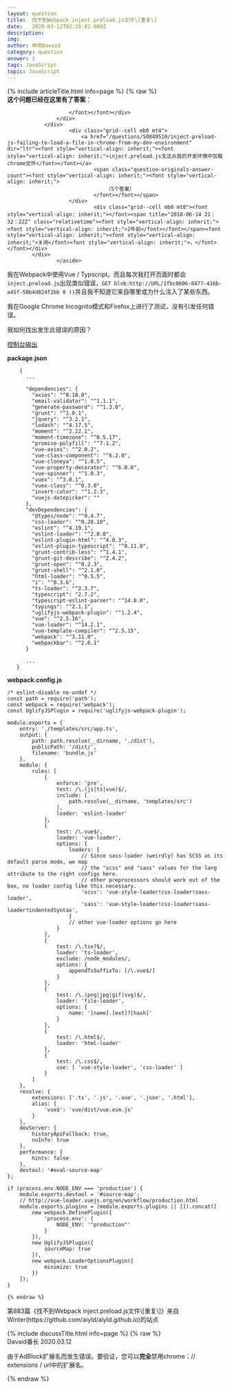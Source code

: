```yaml
---
layout: question
title:  找不到Webpack inject.preload.js文件\[重复\]
date:   2020-03-12T02:26:02.000Z
description:                                                                          ...
img: 
author: 神奇Davaid
category: question
answer: 1
tags: JavaScript
topic: JavaScript
---
```

<div class="article-root">
  <div class="article">
    {% include articleTitle.html info=page %}
    {% raw %}
    <div class="article-content"><aside class="s-notice s-notice__info js-post-notice mb16" aria-hidden="false" role="status">
            <div class="grid fd-column fw-nowrap"> 
                <div class="grid fw-nowrap">
                    <div class="grid--cell fl1 lh-lg">
                        <div class="grid--cell fl1 lh-lg">
                            <b><font style="vertical-align: inherit;"><font style="vertical-align: inherit;">这个问题已经在这里有了答案</font></font></b><font style="vertical-align: inherit;"><font style="vertical-align: inherit;">：
                            
                        </font></font></div>
                    </div>
                </div>
                        <div class="grid--cell mb0 mt4">
                            <a href="/questions/50849510/inject-preload-js-failing-to-load-a-file-in-chrome-from-my-dev-environment" dir="ltr"><font style="vertical-align: inherit;"><font style="vertical-align: inherit;">inject.preload.js无法从我的开发环境中加载chrome文件</font></font></a>
                                <span class="question-originals-answer-count"><font style="vertical-align: inherit;"><font style="vertical-align: inherit;">
                                    （5个答案）
                                </font></font></span>
                        </div>
                                <div class="grid--cell mb0 mt8"><font style="vertical-align: inherit;"></font><span title="2018-06-14 21：32：22Z" class="relativetime"><font style="vertical-align: inherit;"><font style="vertical-align: inherit;">2年前</font></font></span><font style="vertical-align: inherit;"><font style="vertical-align: inherit;">关闭</font><font style="vertical-align: inherit;">。</font></font></div>
            </div>
                    </aside>
<p><font style="vertical-align: inherit;"><font style="vertical-align: inherit;">我在Webpack中使用Vue / Typscript。</font><font style="vertical-align: inherit;">而且每次我打开页面时都会</font></font><code>inject.preload.js</code><font style="vertical-align: inherit;"><font style="vertical-align: inherit;">出现类似错误，</font></font><code>GET blob:http://URL/1fbc0606-8477-416b-a45f-50b4d824f2bb 0 ()</code><font style="vertical-align: inherit;"><font style="vertical-align: inherit;">并且我不知道它来自哪里或为什么注入了某些东西。</font></font></p>

<p><font style="vertical-align: inherit;"><font style="vertical-align: inherit;">我在Google Chrome Incognito模式和Firefox上进行了测试，没有引发任何错误。</font></font></p>

<p><font style="vertical-align: inherit;"><font style="vertical-align: inherit;">我如何找出发生此错误的原因？</font></font></p>

<p><a href="https://i.stack.imgur.com/WdOWY.png" rel="nofollow noreferrer"><font style="vertical-align: inherit;"><font style="vertical-align: inherit;">控制台输出</font></font></a></p>

<p><strong><font style="vertical-align: inherit;"><font style="vertical-align: inherit;">package.json</font></font></strong></p>

<pre><code>    {<font></font>
      ...<font></font>
<font></font>
      "dependencies": {<font></font>
        "axios": "^0.18.0",<font></font>
        "email-validator": "^1.1.1",<font></font>
        "generate-password": "^1.3.0",<font></font>
        "grunt": "^1.0.1",<font></font>
        "jquery": "^3.2.1",<font></font>
        "lodash": "^4.17.5",<font></font>
        "moment": "^2.22.1",<font></font>
        "moment-timezone": "^0.5.17",<font></font>
        "promise-polyfill": "^7.1.2",<font></font>
        "vue-axios": "^2.0.2",<font></font>
        "vue-class-component": "^6.2.0",<font></font>
        "vue-cloneya": "^1.0.5",<font></font>
        "vue-property-decorator": "^6.0.0",<font></font>
        "vue-spinner": "^1.0.3",<font></font>
        "vuex": "^3.0.1",<font></font>
        "vuex-class": "^0.3.0",<font></font>
        "invert-color": "^1.2.3",<font></font>
        "vuejs-datepicker": ""<font></font>
      },<font></font>
      "devDependencies": {<font></font>
        "@types/node": "^9.4.7",<font></font>
        "css-loader": "^0.28.10",<font></font>
        "eslint": "^4.19.1",<font></font>
        "eslint-loader": "^2.0.0",<font></font>
        "eslint-plugin-html": "^4.0.3",<font></font>
        "eslint-plugin-typescript": "^0.11.0",<font></font>
        "grunt-contrib-less": "^1.4.1",<font></font>
        "grunt-git-describe": "^2.4.2",<font></font>
        "grunt-open": "^0.2.3",<font></font>
        "grunt-shell": "^2.1.0",<font></font>
        "html-loader": "^0.5.5",<font></font>
        "i": "^0.3.6",<font></font>
        "ts-loader": "^2.3.7",<font></font>
        "typescript": "2.7.2",<font></font>
        "typescript-eslint-parser": "^14.0.0",<font></font>
        "typings": "^2.1.1",<font></font>
        "uglifyjs-webpack-plugin": "^1.2.4",<font></font>
        "vue": "^2.5.16",<font></font>
        "vue-loader": "^14.2.1",<font></font>
        "vue-template-compiler": "^2.5.15",<font></font>
        "webpack": "^3.11.0",<font></font>
        "webpackbar": "^2.6.1"<font></font>
      }<font></font>
<font></font>
      ...<font></font>
   }<font></font>
</code></pre>

<p><strong><font style="vertical-align: inherit;"><font style="vertical-align: inherit;">webpack.config.js</font></font></strong></p>

<pre><code>/* eslint-disable no-undef */<font></font>
const path = require('path');<font></font>
const webpack = require('webpack');<font></font>
const UglifyJSPlugin = require('uglifyjs-webpack-plugin');<font></font>
<font></font>
module.exports = {<font></font>
    entry: './templates/src/app.ts',<font></font>
    output: {<font></font>
        path: path.resolve(__dirname, './dist'),<font></font>
        publicPath: '/dist/',<font></font>
        filename: 'bundle.js'<font></font>
    },<font></font>
    module: {<font></font>
        rules: [<font></font>
            {<font></font>
                enforce: 'pre',<font></font>
                test: /\.(js|ts|vue)$/,<font></font>
                include: [<font></font>
                    path.resolve(__dirname, 'templates/src')<font></font>
                ],<font></font>
                loader: 'eslint-loader'<font></font>
            },<font></font>
            {<font></font>
                test: /\.vue$/,<font></font>
                loader: 'vue-loader',<font></font>
                options: {<font></font>
                    loaders: {<font></font>
                        // Since sass-loader (weirdly) has SCSS as its default parse mode, we map<font></font>
                        // the "scss" and "sass" values for the lang attribute to the right configs here.<font></font>
                        // other preprocessors should work out of the box, no loader config like this necessary.<font></font>
                        'scss': 'vue-style-loader!css-loader!sass-loader',<font></font>
                        'sass': 'vue-style-loader!css-loader!sass-loader?indentedSyntax',<font></font>
                    }<font></font>
                    // other vue-loader options go here<font></font>
                }<font></font>
            },<font></font>
            {<font></font>
                test: /\.tsx?$/,<font></font>
                loader: 'ts-loader',<font></font>
                exclude: /node_modules/,<font></font>
                options: {<font></font>
                    appendTsSuffixTo: [/\.vue$/]<font></font>
                }<font></font>
            },<font></font>
            {<font></font>
                test: /\.(png|jpg|gif|svg)$/,<font></font>
                loader: 'file-loader',<font></font>
                options: {<font></font>
                    name: '[name].[ext]?[hash]'<font></font>
                }<font></font>
            },<font></font>
            {<font></font>
                test: /\.html$/,<font></font>
                loader: 'html-loader'<font></font>
            },<font></font>
            {<font></font>
                test: /\.css$/,<font></font>
                use: [ 'vue-style-loader', 'css-loader' ]<font></font>
            }<font></font>
        ]<font></font>
    },<font></font>
    resolve: {<font></font>
        extensions: ['.ts', '.js', '.vue', '.json', '.html'],<font></font>
        alias: {<font></font>
            'vue$': 'vue/dist/vue.esm.js'<font></font>
        }<font></font>
    },<font></font>
    devServer: {<font></font>
        historyApiFallback: true,<font></font>
        noInfo: true<font></font>
    },<font></font>
    performance: {<font></font>
        hints: false<font></font>
    },<font></font>
    devtool: '#eval-source-map'<font></font>
};<font></font>
<font></font>
if (process.env.NODE_ENV === 'production') {<font></font>
    module.exports.devtool = '#source-map';<font></font>
    // http://vue-loader.vuejs.org/en/workflow/production.html<font></font>
    module.exports.plugins = (module.exports.plugins || []).concat([<font></font>
        new webpack.DefinePlugin({<font></font>
            'process.env': {<font></font>
                NODE_ENV: '"production"'<font></font>
            }<font></font>
        }),<font></font>
        new UglifyJSPlugin({<font></font>
            sourceMap: true<font></font>
        }),<font></font>
        new webpack.LoaderOptionsPlugin({<font></font>
            minimize: true<font></font>
        })<font></font>
    ]);<font></font>
}<font></font>
</code></pre></div>
    {% endraw %}
  </div>
  <p class="winter_mark">第883篇《找不到Webpack inject.preload.js文件\[重复\]》来自Winter(https://github.com/aiyld/aiyld.github.io)的站点</p>
  <div class="discuss-wrapper">
    {% include discussTitle.html info=page %}
    {% raw %}
    <div class="discuss-list">
    <div class="discuss-item">
        <div class="discuss-parent">
          <div class="discuss-meta">
            <span class="discuss-user">Davaid番长</span>
            <span class="discuss-time">2020.03.12</span>
          </div>
          <div class="discuss-comment"><p><font style="vertical-align: inherit;"><font style="vertical-align: inherit;">由于AdBlock扩展名而发生错误。</font><font style="vertical-align: inherit;">要验证，您可以</font></font><strong><font style="vertical-align: inherit;"><font style="vertical-align: inherit;">完全</font></font></strong><font style="vertical-align: inherit;"><font style="vertical-align: inherit;">禁用chrome：// extensions / url中的扩展名。</font></font></p></div>
        </div></div>
    </div>
    {% endraw %}
  </div>
<div>
